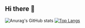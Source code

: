 ## Hi there 👋
![Anurag's GitHub stats](https://github-readme-stats.vercel.app/api?username=HSantana04&show_icons=true&theme=tokyonight)
[![Top Langs](https://github-readme-stats.vercel.app/api/top-langs/?username=HSantana04&show_icons=true&theme=tokyonight)](https://github.com/anuraghazra/github-readme-stats)
<!--
**HSantana04/HSantana04** is a ✨ _special_ ✨ repository because its `README.md` (this file) appears on your GitHub profile.

Here are some ideas to get you started:

- 🔭 I’m currently working on ...
- 🌱 I’m currently learning ...
- 👯 I’m looking to collaborate on ...
- 🤔 I’m looking for help with ...
- 💬 Ask me about ...
- 📫 How to reach me: ...
- 😄 Pronouns: ...
- ⚡ Fun fact: ...
-->

<!--
**HSantana04/HSantana04** is a ✨ _special_ ✨ repository because its `README.md` (this file) appears on your GitHub profile.

Here are some ideas to get you started:

- 🔭 I’m currently working on ...
- 🌱 I’m currently learning ...
- 👯 I’m looking to collaborate on ...
- 🤔 I’m looking for help with ...
- 💬 Ask me about ...
- 📫 How to reach me: ...
- 😄 Pronouns: ...
- ⚡ Fun fact: ...
-->

